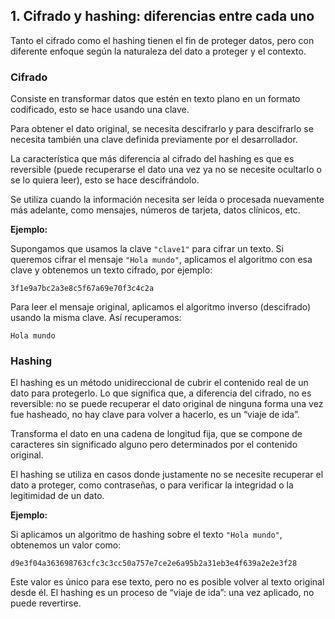 ## 1. Cifrado y hashing: diferencias entre cada uno

Tanto el cifrado como el hashing tienen el fin de proteger datos, pero con diferente enfoque según la naturaleza del dato a proteger y el contexto.

### Cifrado

Consiste en transformar datos que estén en texto plano en un formato codificado, esto se hace usando una clave.

Para obtener el dato original, se necesita descifrarlo y para descifrarlo se necesita también una clave definida previamente por el desarrollador.

La característica que más diferencia al cifrado del hashing es que es reversible (puede recuperarse el dato una vez ya no se necesite ocultarlo o se lo quiera leer), esto se hace descifrándolo.

Se utiliza cuando la información necesita ser leída o procesada nuevamente más adelante, como mensajes, números de tarjeta, datos clínicos, etc.

**Ejemplo:**

Supongamos que usamos la clave `"clave1"` para cifrar un texto. Si queremos cifrar el mensaje `"Hola mundo"`, aplicamos el algoritmo con esa clave y obtenemos un texto cifrado, por ejemplo:

```
3f1e9a7bc2a3e8c5f67a69e70f3c4c2a
```

Para leer el mensaje original, aplicamos el algoritmo inverso (descifrado) usando la misma clave. Así recuperamos:

```
Hola mundo
```

### Hashing

El hashing es un método unidireccional de cubrir el contenido real de un dato para protegerlo. Lo que significa que, a diferencia del cifrado, no es reversible: no se puede recuperar el dato original de ninguna forma una vez fue hasheado, no hay clave para volver a hacerlo, es un “viaje de ida”.

Transforma el dato en una cadena de longitud fija, que se compone de caracteres sin significado alguno pero determinados por el contenido original.

El hashing se utiliza en casos donde justamente no se necesite recuperar el dato a proteger, como contraseñas, o para verificar la integridad o la legitimidad de un dato.

**Ejemplo:**

Si aplicamos un algoritmo de hashing sobre el texto `"Hola mundo"`, obtenemos un valor como:

```
d9e3f04a363698763cfc3c3cc50a757e7ce2e6a95b2a31eb3e4f639a2e2e3f28
```

Este valor es único para ese texto, pero no es posible volver al texto original desde él. El hashing es un proceso de “viaje de ida”: una vez aplicado, no puede revertirse.